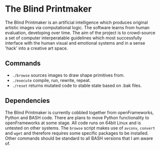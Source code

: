 # The Blind Printmaker

The Blind Printmaker is an artificial intelligence which produces original artistic images via computational logic. The software learns from human evaluation, developing over time. The aim of the project is to crowd-source a set of computer interperatable guidelines which most successfully interface with the human visual and emotional systems and in a sense 'hack' into a creative art space.

## Commands
- ```./browse``` sources images to draw shape primitives from.
- ```./execute``` compile, run, rewrite, repeat.
- ```./reset``` returns mutated code to stable state based on .bak files.

## Dependencies
The Blind Printmaker is currently cobbled together from openFrameworks, Python and BASH code. There are plans to move Python functionality to openFrameworks at some stage.
All code runs on 64bit Linux and is untested on other systems.
The ```browse``` script makes use of ```avconv```, ```convert``` and ```wget``` and therefore requires some specific packages to be installed. Other commands should be standard to all BASH versions that I am aware of.

